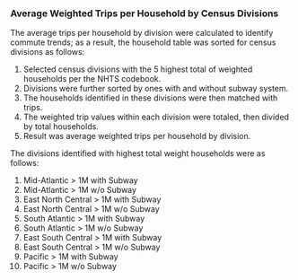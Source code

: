 ### Average Weighted Trips per Household by Census Divisions

The average trips per household by division were calculated to identify commute trends; as a result, the household table was sorted for census divisions as follows:

1. Selected census divisions with the 5 highest total of weighted households per the NHTS codebook.
2. Divisions were further sorted by ones with and without subway system.
3. The households identified in these divisions were then matched with trips.
4. The weighted trip values within each division were totaled, then divided by total households.
5. Result was average weighted trips per household by division.

The divisions identified with highest total weight households were as follows:

1. Mid-Atlantic > 1M with Subway
2. Mid-Atlantic > 1M w/o Subway
3. East North Central > 1M with Subway
4. East North Central > 1M w/o Subway
5. South Atlantic > 1M with Subway
6. South Atlantic > 1M w/o Subway
7. East South Central > 1M with Subway
8. East South Central > 1M w/o Subway
9. Pacific > 1M with Subway
10. Pacific > 1M w/o Subway
